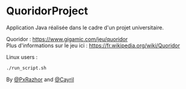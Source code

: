 # QuoridorProject

Application Java réalisée dans le cadre d'un projet universitaire. 

Quoridor : <https://www.gigamic.com/jeu/quoridor>  
Plus d'informations sur le jeu ici : <https://fr.wikipedia.org/wiki/Quoridor>

Linux users :

```bash
./run_script.sh
```

By [@PxRazhor](https://github.com/PxRazhor) and [@Cayril](https://github.com/Cayril)

